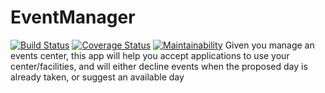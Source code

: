 # EventManager
[![Build Status](https://travis-ci.org/nzediegwu1/EventManager.svg?branch=develop)](https://travis-ci.org/nzediegwu1/EventManager) [![Coverage Status](https://coveralls.io/repos/github/nzediegwu1/EventManager/badge.svg)](https://coveralls.io/github/nzediegwu1/EventManager) [![Maintainability](https://api.codeclimate.com/v1/badges/8413c3ad5cdf27f79e38/maintainability)](https://codeclimate.com/github/nzediegwu1/EventManager/maintainability)
Given you manage an events center, this app will help you accept applications to use your center/facilities, and will either decline events when the proposed day is already taken, or suggest an available day
